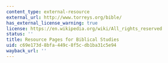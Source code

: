 ```yaml
---
content_type: external-resource
external_url: http://www.torreys.org/bible/
has_external_license_warning: true
license: https://en.wikipedia.org/wiki/All_rights_reserved
status: ''
title: Resource Pages for Biblical Studies
uid: c69e173d-8bfa-449c-8f5c-db1ba31c5e94
wayback_url: ''
---
```

